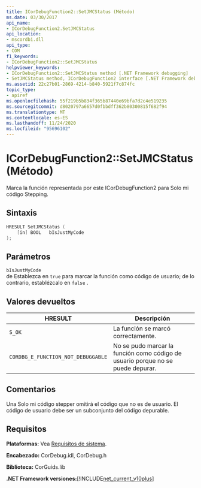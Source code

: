 ```yaml
---
title: ICorDebugFunction2::SetJMCStatus (Método)
ms.date: 03/30/2017
api_name:
- ICorDebugFunction2.SetJMCStatus
api_location:
- mscordbi.dll
api_type:
- COM
f1_keywords:
- ICorDebugFunction2::SetJMCStatus
helpviewer_keywords:
- ICorDebugFunction2::SetJMCStatus method [.NET Framework debugging]
- SetJMCStatus method, ICorDebugFunction2 interface [.NET Framework debugging]
ms.assetid: 22c27b01-2869-4214-b840-5921f7c874fc
topic_type:
- apiref
ms.openlocfilehash: 55f219b5b834f365b87440e69bfa7d2c4e519235
ms.sourcegitcommit: d8020797a6657d0fbbdff362b80300815f682f94
ms.translationtype: MT
ms.contentlocale: es-ES
ms.lasthandoff: 11/24/2020
ms.locfileid: "95696102"
---
```

# <a name="icordebugfunction2setjmcstatus-method"></a>ICorDebugFunction2::SetJMCStatus (Método)

Marca la función representada por este ICorDebugFunction2 para Solo mi código Stepping.  
  
## <a name="syntax"></a>Sintaxis  
  
```cpp  
HRESULT SetJMCStatus (  
    [in] BOOL   bIsJustMyCode  
);  
```  
  
## <a name="parameters"></a>Parámetros  

 `bIsJustMyCode`  
 de Establezca en `true` para marcar la función como código de usuario; de lo contrario, establézcalo en `false` .  
  
## <a name="return-values"></a>Valores devueltos  
  
|HRESULT|Descripción|  
|-------------|-----------------|  
|`S_OK`|La función se marcó correctamente.|  
|`CORDBG_E_FUNCTION_NOT_DEBUGGABLE`|No se pudo marcar la función como código de usuario porque no se puede depurar.|  
  
## <a name="remarks"></a>Comentarios  

 Una Solo mi código stepper omitirá el código que no es de usuario. El código de usuario debe ser un subconjunto del código depurable.  
  
## <a name="requirements"></a>Requisitos  

 **Plataformas:** Vea [Requisitos de sistema](../../get-started/system-requirements.md).  
  
 **Encabezado:** CorDebug.idl, CorDebug.h  
  
 **Biblioteca:** CorGuids.lib  
  
 **.NET Framework versiones:**[!INCLUDE[net_current_v10plus](../../../../includes/net-current-v10plus-md.md)]
